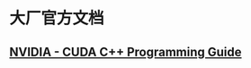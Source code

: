 # 大厂官方文档

## [NVIDIA - CUDA C++ Programming Guide](https://docs.nvidia.com/cuda/cuda-c-programming-guide/index.html)
